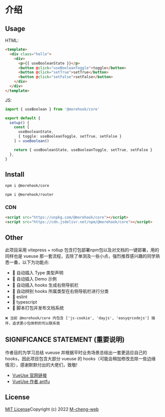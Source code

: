 # 介绍

## Usage
HTML:
``` html
<template>
  <div class="hello">
    <div>
      <p>{{ useBooleanState }}</p>
      <button @click="useBooleanToggle">toggle</button>
      <button @click="setTrue">setTrue</button>
      <button @click="setFalse">setFalse</button>
    </div>
  </div>
</template>
```

JS:
```ts
import { useBoolean } from '@morehook/core'

export default {
  setup() {
    const [
      useBooleanState,
      { toggle: useBooleanToggle, setTrue, setFalse }
    ] = useBoolean()

    return { useBooleanState, useBooleanToggle, setTrue, setFalse }
  },
}
```

## Install
``` bash
npm i @morehook/core

npm i @morehook/router
```

<DownLoadCDN />

### CDN
```html
<script src="https://unpkg.com/@morehook/core"></script>
<script src="https://cdn.jsdelivr.net/npm/@morehook/core"></script>
```

## Other
此项目采用 vitepress + rollup 包含打包部署npm包以及对文档的一键部署，用的同样也是 vueuse 那一套流程，去除了单测及一些小点，强烈推荐感兴趣的同学熟悉一番，以下为功能点:
+ 🚀 自动插入 Type 类型声明
+ 🚀 自动插入 Demo 示例
+ 🚀 自动插入 hooks 生成右侧导航栏
+ 🚀 自动辨别 hooks 所属类型在右侧导航栏进行分类
+ 🚀 eslint
+ 🚀 typescript
+ 🚀 脚本打包并发布文档系统

```
❌ 当前 @morehook/core 内包含 ['js-cookie', 'dayjs', 'easyqrcodejs'] 插件，追求更小包体积的可以联系我
```

## SIGNIFICANCE STATEMENT (重要说明)
作者目的为学习总结 vueuse 并根据平时业务场景总结出一套更适应自己的 hooks，因此项目包含大部分 vueuse 的 hooks（可能会稍加修改去除一些边缘情况），感谢默默付出的大佬们，致敬!

+ [VueUse 官网链接](https://vueuse.org/)
+ [VueUse 作者 antfu](https://github.com/antfu)

## License
[MIT License](https://github.com/M-cheng-web/morehook/blob/main/LICENSE)Copyright (c) 2022 [M-cheng-web](https://github.com/M-cheng-web)